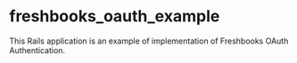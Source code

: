 freshbooks_oauth_example
========================

This Rails application is an example of implementation of Freshbooks OAuth Authentication.